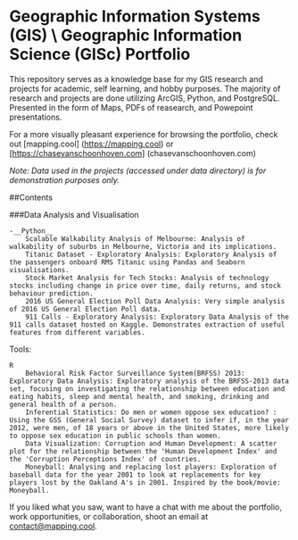 # Geographic Information Systems (GIS) \ Geographic Information Science (GISc) Portfolio

This repository serves as a knowledge base for my GIS research and projects for academic, self learning, and hobby purposes. The majority of research and projects are done utilizing ArcGIS, Python, and PostgreSQL. Presented in the form of Maps, PDFs of reasearch, and Powepoint presentations. 

For a more visually pleasant experience for browsing the portfolio, check out [mapping.cool] (https://mapping.cool) or [https://chasevanschoonhoven.com] (chasevanschoonhoven.com)

_Note: Data used in the projects (accessed under data directory) is for demonstration purposes only._

##Contents

###Data Analysis and Visualisation

    -__Python__
        Scalable Walkability Analysis of Melbourne: Analysis of walkability of suburbs in Melbourne, Victoria and its implications.
        Titanic Dataset - Exploratory Analysis: Exploratory Analysis of the passengers onboard RMS Titanic using Pandas and Seaborn visualisations.
        Stock Market Analysis for Tech Stocks: Analysis of technology stocks including change in price over time, daily returns, and stock behaviour prediction.
        2016 US General Election Poll Data Analysis: Very simple analysis of 2016 US General Election Poll data.
        911 Calls - Exploratory Analysis: Exploratory Data Analysis of the 911 calls dataset hosted on Kaggle. Demonstrates extraction of useful features from different variables.

Tools: 

    R
        Behavioral Risk Factor Surveillance System(BRFSS) 2013: Exploratory Data Analysis: Exploratory analysis of the BRFSS-2013 data set, focusing on investigating the relationship between education and eating habits, sleep and mental health, and smoking, drinking and general health of a person.
        Inferential Statistics: Do men or women oppose sex education? : Using the GSS (General Social Survey) dataset to infer if, in the year 2012, were men, of 18 years or above in the United States, more likely to oppose sex education in public schools than women.
        Data Visualization: Corruption and Human Development: A scatter plot for the relationship between the 'Human Development Index' and the 'Corruption Perceptions Index' of countries.
        Moneyball: Analysing and replacing lost players: Exploration of baseball data for the year 2001 to look at replacements for key players lost by the Oakland A's in 2001. Inspired by the book/movie: Moneyball.

If you liked what you saw, want to have a chat with me about the portfolio, work opportunities, or collaboration, shoot an email at contact@mapping.cool.
